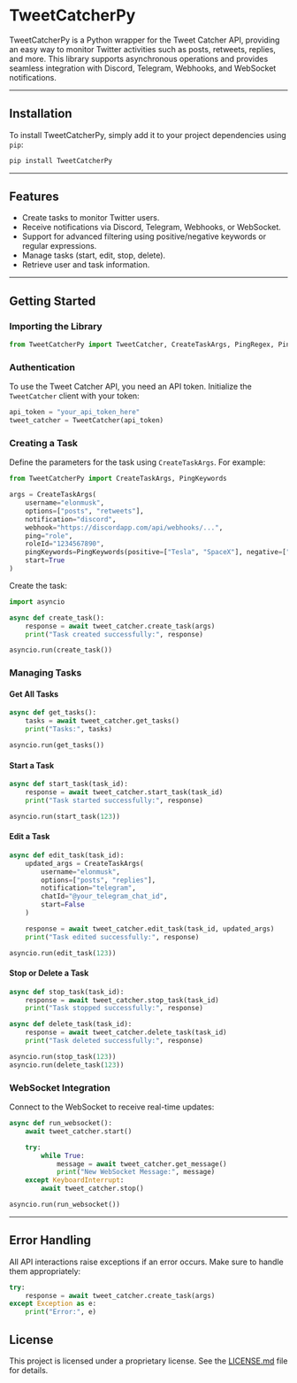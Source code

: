 # TweetCatcherPy

TweetCatcherPy is a Python wrapper for the Tweet Catcher API, providing an easy way to monitor Twitter activities such as posts, retweets, replies, and more. This library supports asynchronous operations and provides seamless integration with Discord, Telegram, Webhooks, and WebSocket notifications.

---

## Installation

To install TweetCatcherPy, simply add it to your project dependencies using `pip`:

```bash
pip install TweetCatcherPy
```

---

## Features

- Create tasks to monitor Twitter users.
- Receive notifications via Discord, Telegram, Webhooks, or WebSocket.
- Support for advanced filtering using positive/negative keywords or regular expressions.
- Manage tasks (start, edit, stop, delete).
- Retrieve user and task information.

---

## Getting Started

### Importing the Library

```python
from TweetCatcherPy import TweetCatcher, CreateTaskArgs, PingRegex, PingKeywords
```

### Authentication

To use the Tweet Catcher API, you need an API token. Initialize the `TweetCatcher` client with your token:

```python
api_token = "your_api_token_here"
tweet_catcher = TweetCatcher(api_token)
```

### Creating a Task

Define the parameters for the task using `CreateTaskArgs`. For example:

```python
from TweetCatcherPy import CreateTaskArgs, PingKeywords

args = CreateTaskArgs(
    username="elonmusk",
    options=["posts", "retweets"],
    notification="discord",
    webhook="https://discordapp.com/api/webhooks/...",
    ping="role",
    roleId="1234567890",
    pingKeywords=PingKeywords(positive=["Tesla", "SpaceX"], negative=["delay", "issue"]),
    start=True
)
```

Create the task:

```python
import asyncio

async def create_task():
    response = await tweet_catcher.create_task(args)
    print("Task created successfully:", response)

asyncio.run(create_task())
```

### Managing Tasks

#### Get All Tasks

```python
async def get_tasks():
    tasks = await tweet_catcher.get_tasks()
    print("Tasks:", tasks)

asyncio.run(get_tasks())
```

#### Start a Task

```python
async def start_task(task_id):
    response = await tweet_catcher.start_task(task_id)
    print("Task started successfully:", response)

asyncio.run(start_task(123))
```

#### Edit a Task

```python
async def edit_task(task_id):
    updated_args = CreateTaskArgs(
        username="elonmusk",
        options=["posts", "replies"],
        notification="telegram",
        chatId="@your_telegram_chat_id",
        start=False
    )

    response = await tweet_catcher.edit_task(task_id, updated_args)
    print("Task edited successfully:", response)

asyncio.run(edit_task(123))
```

#### Stop or Delete a Task

```python
async def stop_task(task_id):
    response = await tweet_catcher.stop_task(task_id)
    print("Task stopped successfully:", response)

async def delete_task(task_id):
    response = await tweet_catcher.delete_task(task_id)
    print("Task deleted successfully:", response)

asyncio.run(stop_task(123))
asyncio.run(delete_task(123))
```

### WebSocket Integration

Connect to the WebSocket to receive real-time updates:

```python
async def run_websocket():
    await tweet_catcher.start()

    try:
        while True:
            message = await tweet_catcher.get_message()
            print("New WebSocket Message:", message)
    except KeyboardInterrupt:
        await tweet_catcher.stop()

asyncio.run(run_websocket())
```

---

## Error Handling

All API interactions raise exceptions if an error occurs. Make sure to handle them appropriately:

```python
try:
    response = await tweet_catcher.create_task(args)
except Exception as e:
    print("Error:", e)
```

## License

This project is licensed under a proprietary license. See the [LICENSE.md](LICENSE.md) file for details.

